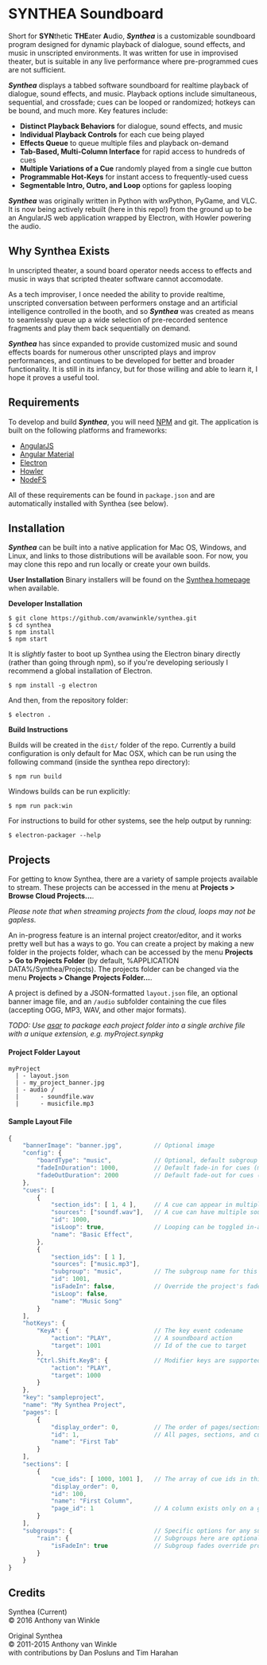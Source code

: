 # SYNTHEA Soundboard

Short for **SYN**thetic **THE**ater **A**udio, ***Synthea*** is a customizable soundboard program designed for dynamic playback of
dialogue, sound effects, and music in unscripted environments. It was written for use in improvised theater, but
is suitable in any live performance where pre-programmed cues are not sufficient.

***Synthea*** displays a tabbed software soundboard for realtime playback of dialogue,
sound effects, and music. Playback options include simultaneous, sequential, and crossfade; cues can be looped or
randomized; hotkeys can be bound, and much more. Key features include:

 - **Distinct Playback Behaviors** for dialogue, sound effects, and music
 - **Individual Playback Controls** for each cue being played
 - **Effects Queue** to queue multiple files and playback on-demand
 - **Tab-Based, Multi-Column Interface** for rapid access to hundreds of cues
 - **Multiple Variations of a Cue** randomly played from a single cue button
 - **Programmable Hot-Keys** for instant access to frequently-used cuess
 - **Segmentable Intro, Outro, and Loop** options for gapless looping

***Synthea*** was originally written in Python with wxPython, PyGame, and VLC. It is
now being actively rebuilt (here in this repo!) from the ground up to be an AngularJS web application wrapped by Electron, with Howler powering the audio.

## Why Synthea Exists

In unscripted theater, a sound board operator needs access to effects and music in ways that
scripted theater software cannot accomodate.

As a tech improviser, I once needed the ability to provide realtime, unscripted conversation
between performers onstage and an artificial intelligence controlled in the booth, and so ***Synthea*** was
created as means to seamlessly queue up a wide selection of pre-recorded sentence fragments and play them
back sequentially on demand.

***Synthea*** has since expanded to provide customized music and sound effects boards for numerous other
unscripted plays and improv performances, and continues to be developed for better and broader functionality.
It is still in its infancy, but for those willing and able to learn it, I hope it proves a useful tool.

## Requirements

To develop and build ***Synthea***, you will need [NPM](https://www.npmjs.com/package/npm) and git. The application is built on the following platforms and frameworks:
 - [AngularJS](https://angularjs.org/)
 - [Angular Material](https://material.angularjs.org/)
 - [Electron](http://electron.atom.io/)
 - [Howler](https://howlerjs.com/)
 - [NodeFS](https://nodejs.org/api/fs.html)

All of these requirements can be found in `package.json` and are automatically installed
with Synthea (see below).

## Installation

***Synthea*** can be built into a native application for Mac OS, Windows, and Linux, and
links to those distributions will be available soon. For now, you may clone this repo and run locally
or create your own builds.

**User Installation**
Binary installers will be found on the [Synthea homepage](https://avanwinkle.github.io/synthea/)
when available.

**Developer Installation**

```
$ git clone https://github.com/avanwinkle/synthea.git
$ cd synthea
$ npm install
$ npm start
```

It is *slightly* faster to boot up Synthea using the Electron binary directly (rather than going through npm), so if you're developing seriously I recommend a global installation of Electron.
```
$ npm install -g electron
```

And then, from the repository folder:
```
$ electron .
```


**Build Instructions**

Builds will be created in the `dist/` folder of the repo. Currently a build configuration is only default for Mac OSX, which can be run using the following command (inside the synthea repo directory):

```$ npm run build```

Windows builds can be run explicitly:

```$ npm run pack:win```

For instructions to build for other systems, see the help output by running:

```$ electron-packager --help```

## Projects

For getting to know Synthea, there are a variety of sample projects available to stream. These
projects can be accessed in the menu at **Projects > Browse Cloud Projects...**.

_Please note that when streaming projects from the cloud, loops may not be gapless._

An in-progress feature is an internal project creator/editor, and it works pretty
well but has a ways to go. You can create a project by making a new folder in the projects folder, whach can be accessed by the menu **Projects > Go to Projects Folder** (by default, %APPLICATION DATA%/Synthea/Projects). The projects folder can be changed via the menu **Projects > Change Projects Folder...**.

A project is defined by a JSON-formatted `layout.json` file, an optional banner image file, and an `/audio` subfolder containing the cue files (accepting OGG, MP3, WAV, and other major formats).

_TODO: Use [asar](https://www.npmjs.com/package/asar) to package each project folder into a single archive file with a unique extension, e.g. myProject.synpkg_

#### Project Folder Layout
```
myProject
  | - layout.json
  | - my_project_banner.jpg
  | - audio /
  |      - soundfile.wav
  |      - musicfile.mp3
```

#### Sample Layout File

```javascript
{
    "bannerImage": "banner.jpg",         // Optional image
    "config": {
        "boardType": "music",            // Optional, default subgroup for cues
        "fadeInDuration": 1000,          // Default fade-in for cues (ms)
        "fadeOutDuration": 2000          // Default fade-out for cues (ms)
    },
    "cues": [
        {
            "section_ids": [ 1, 4 ],     // A cue can appear in multiple sections, even pages
            "sources": ["soundf.wav"],   // A cue can have multiple source files
            "id": 1000,
            "isLoop": true,              // Looping can be toggled in-app, but cues can be preset
            "name": "Basic Effect",
        },
        {
            "section_ids": [ 1 ],
            "sources": ["music.mp3"],
            "subgroup": "music",         // The subgroup name for this cue
            "id": 1001,
            "isFadeIn": false,           // Override the project's fade settings
            "isLoop": false,
            "name": "Music Song"
        }
    ],
    "hotKeys": {
        "KeyA": {                        // The key event codename
            "action": "PLAY",            // A soundboard action
            "target": 1001               // Id of the cue to target
        },
        "Ctrl.Shift.KeyB": {             // Modifier keys are supported
            "action": "PLAY",
            "target": 1000
        }
    },
    "key": "sampleproject",
    "name": "My Synthea Project",
    "pages": [
        {
            "display_order": 0,          // The order of pages/sections/cues is user-configurable
            "id": 1,                     // All pages, sections, and cues should have unique ids
            "name": "First Tab"
        }
    ],
    "sections": [
        {
            "cue_ids": [ 1000, 1001 ],   // The array of cue ids in this section
            "display_order": 0,
            "id": 100,
            "name": "First Column",
            "page_id": 1                 // A column exists only on a given page, tracked by id
        }
    ],
    "subgroups": {                       // Specific options for any subgroup
        "rain": {                        // Subgroups here are optional
            "isFadeIn": true             // Subgroup fades override project fades
        }
    }
}
```


## Credits

Synthea (Current)<br/>
&copy; 2016 Anthony van Winkle

Original Synthea<br/>&copy; 2011-2015 Anthony van Winkle<br/>with contributions by Dan Posluns and Tim Harahan
